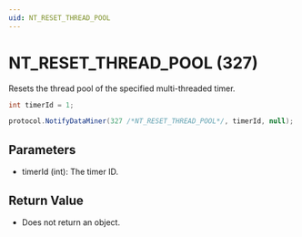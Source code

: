 ```yaml
---
uid: NT_RESET_THREAD_POOL
---
```


# NT_RESET_THREAD_POOL (327)

Resets the thread pool of the specified multi-threaded timer.

```csharp
int timerId = 1;

protocol.NotifyDataMiner(327 /*NT_RESET_THREAD_POOL*/, timerId, null);
```

## Parameters

- timerId (int): The timer ID.

## Return Value

- Does not return an object.
